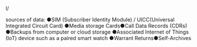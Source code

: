 I/ 

sources of data: 
●SIM (Subscriber Identity Module) / UICC(Universal Integrated Circuit Card)
●Media storage Cards●Call Data Records (CDRs)
●Backups from computer or cloud storage
●Associated Internet of Things (IoT) device such as a paired smart watch
●Warrant Returns●Self-Archives
